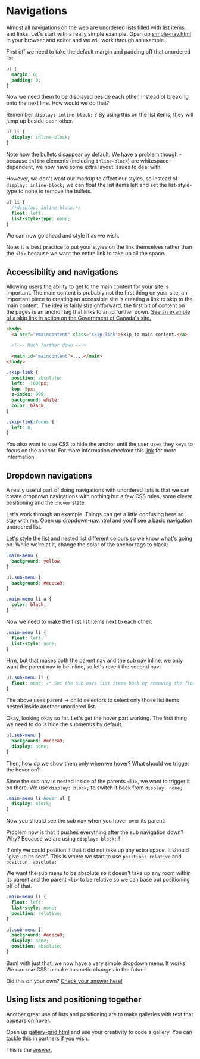 # Navigations

Almost all navigations on the web are unordered lists filled with list items and links. Let's start with a really simple example. Open up <a href="https://hychalknotes.s3.amazonaws.com/simple-nav.html" download>simple-nav.html</a> in your browser and editor and we will work through an example.

First off we need to take the default margin and padding off that unordered list:

```css
ul {
  margin: 0;
  padding: 0;
}
```

Now we need them to be displayed beside each other, instead of breaking onto the next line. How would we do that?

Remember `display: inline-block;` ? By using this on the list items, they will jump up beside each other.

```css
ul li {
  display: inline-block;
}
```

Note how the bullets disappear by default. We have a problem though - because `inline` elements (including `inline-block`) are whitespace-dependent, we now have some extra layout issues to deal with.

However, we don't want our markup to affect our styles, so instead of `display: inline-block;` we can float the list items left and set the list-style-type to none to remove the bullets.

```css
ul li {
  /*display: inline-block;*/
  float: left;
  list-style-type: none;
}
```

We can now go ahead and style it as we wish.

Note: it is best practice to put your styles on the link themselves rather than the `<li>` because we want the entire link to take up all the space.

## Accessibility and navigations
Allowing users the ability to get to the main content for your site is important. The main content is probably not the first thing on your site, an important piece to creating an accessible site is creating a link to skip to the main content. The idea is fairly straightforward, the first bit of content on the pages is an anchor tag that links to an id further down. <a href="https://www.canada.ca/en.html" target="_blank">See an example of a skip link in action on the Government of Canada's site.</a>

```html
<body>
  <a href="#maincontent" class="skip-link">Skip to main content.</a>

  <!--- Much further down --->

  <main id="maincontent">....</main>
</body>
```

```css
.skip-link {
  position: absolute;
  left: -1000px;
  top: 5px;
  z-index: 999;
  background: white;
  color: black;
}

.skip-link:focus {
  left: 0;
}
```

You also want to use CSS to hide the anchor until the user uses they keys to focus on the anchor. For more information checkout this <a href="http://webaim.org/techniques/skipnav/" target="_blank">link</a> for more information

## Dropdown navigations

A really useful part of doing navigations with unordered lists is that we can create dropdown navigations with nothing but a few CSS rules, some clever positioning and the `:hover` state.

Let's work through an example. Things can get a little confusing here so stay with me. Open up <a href="https://hychalknotes.s3.amazonaws.com/dropdown-nav.html" download>dropdown-nav.html</a> and you'll see a basic navigation unordered list.

Let's style the list and nested list different colours so we know what's going on. While we're at it, change the color of the anchor tags to black:

```css
.main-menu {
  background: yellow;
}

ul.sub-menu {
  background: #ececa9;
}

.main-menu li a {
  color: black;
}
```

Now we need to make the first list items next to each other:

```css
.main-menu li {
  float: left;
  list-style: none;
}
```

Hrm, but that makes both the parent nav and the sub nav inline, we only want the parent nav to be inline, so let's revert the second nav:

```css
ul.sub-menu li {
  float: none; /* Set the sub navs list items back by removing the float */
}
```

The above uses parent &rarr; child selectors to select only those list items nested inside another unordered list.

Okay, looking okay so far. Let's get the hover part working. The first thing we need to do is hide the submenus by default.

```css
ul.sub-menu {
  background: #ececa9;
  display: none;
}
```

Then, how do we show them only when we hover? What should we trigger the hover on?

Since the sub nav is nested inside of the parents `<li>`, we want to trigger it on there. We use `display: block;` to switch it back from `display: none;`

```css
.main-menu li:hover ul {
  display: block;
}
```

Now you should see the sub nav when you hover over its parent:

Problem now is that it pushes everything after the sub navigation down? Why? Because we are using `display: block;` !

If only we could position it that it did not take up any extra space. It should "give up its seat". This is where we start to use `position: relative` and `position: absolute;`

We want the sub menu to be absolute so it doesn't take up any room within its parent and the parent `<li>` to be relative so we can base out positioning off of that.

```css
.main-menu li {
  float: left;
  list-style: none;
  position: relative;
}

ul.sub-menu {
  background: #ececa9;
  display: none;
  position: absolute;
}
```

Bam! with just that, we now have a very simple dropdown menu. It works! We can use CSS to make cosmetic changes in the future.

Did this on your own? <a href="https://hychalknotes.s3.amazonaws.com/dropdown-navANSWER.html" download>Check your answer here!</a>

## Using lists and positioning together

Another great use of lists and positioning are to make galleries with text that appears on hover.

Open up <a href="https://hychalknotes.s3.amazonaws.com/gallery-grid.html" download>gallery-grid.html</a> and use your creativity to code a gallery. You can tackle this in partners if you wish.

This is the <a href="https://hychalknotes.s3.amazonaws.com/gallery-gridANSWER.html" download>answer.</a>
